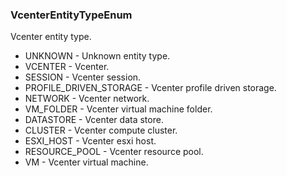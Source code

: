 ### VcenterEntityTypeEnum
Vcenter entity type.

- UNKNOWN - Unknown entity type.
- VCENTER - Vcenter.
- SESSION - Vcenter session.
- PROFILE_DRIVEN_STORAGE - Vcenter profile driven storage.
- NETWORK - Vcenter network.
- VM_FOLDER - Vcenter virtual machine folder.
- DATASTORE - Vcenter data store.
- CLUSTER - Vcenter compute cluster.
- ESXI_HOST - Vcenter esxi host.
- RESOURCE_POOL - Vcenter resource pool.
- VM - Vcenter virtual machine.
